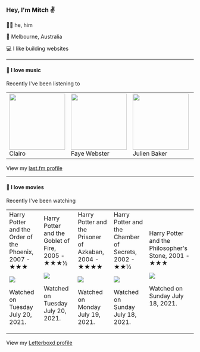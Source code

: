 <article><h3>Hey, I&#x27;m Mitch ✌️</h3><section><p>🙆‍♂️ he, him</p><p>📍 Melbourne, Australia</p><p>💻 I like building websites</p></section><hr/><section><h4>💽 I love music</h4><p>Recently I&#x27;ve been listening to</p><table><tbody><td><img src="https://lastfm.freetls.fastly.net/i/u/174s/d2389b806dd5061b6a75e360c4c46c88.png" height="150px" alt="" role="presentation"/><br/>Clairo</td><td><img src="https://lastfm.freetls.fastly.net/i/u/174s/13e18b2b5d3f673e6cd4dc66730b48b7.png" height="150px" alt="" role="presentation"/><br/>Faye Webster</td><td><img src="https://lastfm.freetls.fastly.net/i/u/174s/d2f23414e5f03ce5d25bee36dc355aa6.png" height="150px" alt="" role="presentation"/><br/>Julien Baker</td><td><img src="https://lastfm.freetls.fastly.net/i/u/174s/7f5882ab0b9f3f967a981a64f50b4ef2.png" height="150px" alt="" role="presentation"/><br/>John Abercrombie</td><td><img src="https://lastfm.freetls.fastly.net/i/u/174s/41180bd5ee1a4defcddbf29b05572f5c.png" height="150px" alt="" role="presentation"/><br/>Jon Hopkins</td></tbody></table><span>View my <a href="https://www.last.fm/user/mylsb">last.fm profile</a></span></section><hr/><section><h4>📼 I love movies</h4><p>Recently I&#x27;ve been watching</p><table><tbody><td>Harry Potter and the Order of the Phoenix, 2007 - ★★★<br/><span> <p><img src="https://a.ltrbxd.com/resized/sm/upload/wd/w4/n0/yj/g6n8G0xPnBVUIKKK41sNmbZB5h4-0-500-0-750-crop.jpg?k=8654579084"/></p> <p>Watched on Tuesday July 20, 2021.</p> </span></td><td>Harry Potter and the Goblet of Fire, 2005 - ★★★½<br/><span> <p><img src="https://a.ltrbxd.com/resized/film-poster/5/1/4/5/0/51450-harry-potter-and-the-goblet-of-fire-0-500-0-750-crop.jpg?k=eacb02e4df"/></p> <p>Watched on Tuesday July 20, 2021.</p> </span></td><td>Harry Potter and the Prisoner of Azkaban, 2004 - ★★★★<br/><span> <p><img src="https://a.ltrbxd.com/resized/sm/upload/a3/0q/kf/h8/jUFjMoLh8T2CWzHUSjKCojI5SHu-0-500-0-750-crop.jpg?k=e9764ac6bd"/></p> <p>Watched on Monday July 19, 2021.</p> </span></td><td>Harry Potter and the Chamber of Secrets, 2002 - ★★½<br/><span> <p><img src="https://a.ltrbxd.com/resized/sm/upload/rj/yc/zl/ex/g8IQhqYYLERU0UxjVaySP46PFEZ-0-500-0-750-crop.jpg?k=75713133ac"/></p> <p>Watched on Sunday July 18, 2021.</p> </span></td><td>Harry Potter and the Philosopher&#x27;s Stone, 2001 - ★★★<br/><span> <p><img src="https://a.ltrbxd.com/resized/sm/upload/5t/cj/6w/6e/harrypotter2-0-500-0-750-crop.jpg?k=5c05c34570"/></p> <p>Watched on Sunday July 18, 2021.</p> </span></td></tbody></table><span>View my <a href="https://letterboxd.com/myslab/">Letterboxd profile</a></span></section></article>
